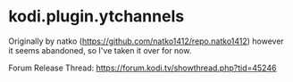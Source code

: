 # kodi.plugin.ytchannels

Originally by natko (https://github.com/natko1412/repo.natko1412) however it seems abandoned, so I've taken it over for now.

Forum Release Thread: https://forum.kodi.tv/showthread.php?tid=45246
